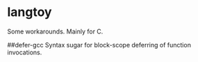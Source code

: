 langtoy
=======

Some workarounds. Mainly for C.

##defer-gcc
Syntax sugar for block-scope deferring of function invocations.
